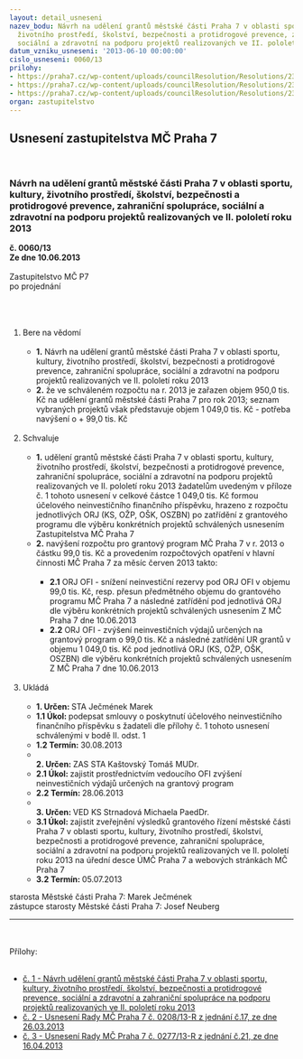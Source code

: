 ```yaml
---
layout: detail_usneseni
nazev_bodu: Návrh na udělení grantů městské části Praha 7 v oblasti sportu, kultury,
  životního prostředí, školství, bezpečnosti a protidrogové prevence, zahraniční spolupráce,
  sociální a zdravotní na podporu projektů realizovaných ve II. pololetí roku 2013
datum_vzniku_usneseni: '2013-06-10 00:00:00'
cislo_usneseni: 0060/13
prilohy:
- https://praha7.cz/wp-content/uploads/councilResolution/Resolutions/23285/Udeleni_obecnych_grantu_2013_priloha_c_1_ZMC_Praha_7_schvalene_ZMC.pdf
- https://praha7.cz/wp-content/uploads/councilResolution/Resolutions/23285/5-13-usneseni_r_mc_p7_0208_13_vyhlaseni_grantu_mc_p7_2013.doc
- https://praha7.cz/wp-content/uploads/councilResolution/Resolutions/23285/5-13-usneseni_jmenovani_grantovych_komisi_2013.doc
organ: zastupitelstvo
---
```

<div id="ucUsn_pList" class="usn">
	<span><h2>Usnesení zastupitelstva MČ Praha 7 </h2>
<br></span><div class="standBody">
<span><h3>Návrh na udělení grantů městské části Praha 7 v oblasti sportu, kultury, životního prostředí, školství, bezpečnosti a protidrogové prevence, zahraniční spolupráce, sociální a zdravotní na podporu projektů realizovaných ve II. pololetí roku 2013</h3></span><div class="center">
		<strong>č. 0060/13</strong><br>
	</div>
<div class="center">
		<strong>Ze dne 10.06.2013</strong><br><br>
	</div>Zastupitelstvo MČ P7<br>po projednání<br><br><br><ol>
<br><li>Bere na vědomí<br><ul>
<br><li>
<strong>1.</strong> Návrh na udělení grantů městské části Praha 7 v oblasti sportu, kultury, životního prostředí, školství, bezpečnosti a protidrogové prevence, zahraniční spolupráce, sociální a zdravotní na podporu projektů realizovaných ve II. pololetí roku 2013<br>
</li>
<li>
<strong>2.</strong> že ve schváleném rozpočtu na r. 2013 je zařazen objem 950,0 tis. Kč na udělení grantů městské části Praha 7 pro rok 2013; seznam vybraných projektů však představuje objem 1 049,0 tis. Kč - potřeba navýšení o + 99,0 tis. Kč</li>
</ul>
<br>
</li>
<li>Schvaluje<br><ul>
<br><li>
<strong>1.</strong> udělení grantů městské části Praha 7 v oblasti sportu, kultury, životního prostředí, školství, bezpečnosti a protidrogové prevence, zahraniční spolupráce, sociální a zdravotní na podporu projektů realizovaných ve II. pololetí roku 2013 žadatelům uvedeným v příloze č. 1 tohoto usnesení v celkové částce 1 049,0 tis. Kč formou účelového neinvestičního finančního příspěvku, hrazeno z rozpočtu jednotlivých ORJ (KS, OŽP, OŠK, OSZBN) po zatřídění z grantového programu dle výběru konkrétních projektů schválených usnesením Zastupitelstva MČ Praha 7<br>
</li>
<li>
<strong>2.</strong> navýšení rozpočtu pro grantový program MČ Praha 7 v r. 2013 o částku 99,0 tis. Kč a provedením rozpočtových opatření v hlavní činnosti MČ Praha 7 za měsíc červen 2013 takto:<br><ul>
<br><li>
<strong>2.1</strong> ORJ OFI - snížení neinvestiční rezervy pod ORJ OFI v objemu 99,0 tis. Kč, resp. přesun předmětného objemu do grantového programu MČ Praha 7 a následné zatřídění pod jednotlivá ORJ dle výběru konkrétních projektů schválených usnesením Z MČ Praha 7 dne 10.06.2013<br>
</li>
<li>
<strong>2.2</strong> ORJ OFI - zvýšení neinvestičních výdajů určených na grantový program o 99,0 tis. Kč a následné zatřídění UR grantů v objemu 1 049,0 tis. Kč pod jednotlivá ORJ (KS, OŽP, OŠK, OSZBN) dle výběru konkrétních projektů schválených usnesením Z MČ Praha 7 dne 10.06.2013</li>
</ul>
</li>
</ul>
<br>
</li>
<li>Ukládá<br><ul>
<br><li>
<strong>1. Určen: </strong>STA Ječmének Marek<br>
</li>
<li>
<strong>1.1 Úkol: </strong>podepsat smlouvy o poskytnutí účelového neinvestičního finančního příspěvku s žadateli dle přílohy č. 1 tohoto usnesení schválenými v bodě II. odst. 1<br>
</li>
<li>
<strong>1.2 Termín: </strong>30.08.2013<br>
</li>
<li>
<strong><br>2. Určen: </strong>ZAS STA Kaštovský Tomáš MUDr.<br>
</li>
<li>
<strong>2.1 Úkol: </strong>zajistit prostřednictvím vedoucího OFI zvýšení neinvestičních výdajů určených na grantový program<br>
</li>
<li>
<strong>2.2 Termín: </strong>28.06.2013<br>
</li>
<li>
<strong><br>3. Určen: </strong>VED KS Strnadová Michaela PaedDr.<br>
</li>
<li>
<strong>3.1 Úkol: </strong>zajistit zveřejnění výsledků grantového řízení městské části Praha 7 v oblasti sportu, kultury, životního prostředí, školství, bezpečnosti a protidrogové prevence, zahraniční spolupráce, sociální a zdravotní na podporu projektů realizovaných ve II. pololetí roku 2013 na úřední desce ÚMČ Praha 7 a webových stránkách MČ Praha 7<br>
</li>
<li>
<strong>3.2 Termín: </strong>05.07.2013</li>
</ul>
</li>
</ol>starosta Městské části Praha 7: Marek Ječmének<br>zástupce starosty Městské části Praha 7: Josef Neuberg<br><hr>
<br><br>Přílohy: <br><ul>
<br><li>
<a href="/zdroj.aspx?typ=4&amp;Id=50756&amp;sh=-25644971" target="_blank" title="Odkaz na soubor - 60,7 kB - nové okno">č. 1 - Návrh udělení grantů městské části Praha 7 v oblasti sportu, kultury, životního prostředí, školství, bezpečnosti a protidrogové prevence, sociální a zdravotní a zahraniční spolupráce na podporu projektů realizovaných ve II. pololetí roku 2013</a> <br>
</li>
<li>
<a href="/zdroj.aspx?typ=4&amp;id=50822&amp;sh=2057053269" target="_blank" title="Odkaz na soubor - 36 kB - nové okno">č. 2 - Usnesení Rady MČ Praha 7 č. 0208/13-R z jednání č.17, ze dne 26.03.2013</a> <br>
</li>
<li><a href="/zdroj.aspx?typ=4&amp;id=50823&amp;sh=2057156789" target="_blank" title="Odkaz na soubor - 35 kB - nové okno">č. 3 - Usnesení Rady MČ Praha 7 č. 0277/13-R z jednání č.21, ze dne 16.04.2013 </a></li>
</ul>
</div>
</div>